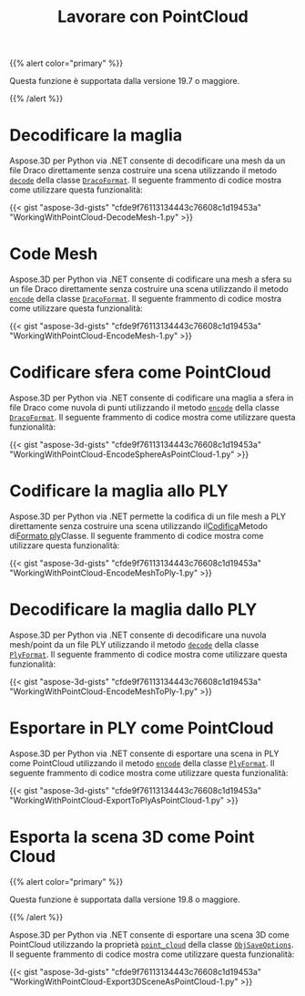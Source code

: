 ﻿---
title: Lavorare con PointCloud
type: docs
weight: 150
url: /it/python-net/working-with-pointcloud/
description: Aspose.3D per Python via .NET consente di decodificare una mesh da un file Draco direttamente senza costruire una scena utilizzando il metodo Decode della classe DracoFormat.
---
{{% alert color="primary" %}} 

Questa funzione è supportata dalla versione 19.7 o maggiore.

{{% /alert %}} 
# **Decodificare la maglia**
Aspose.3D per Python via .NET consente di decodificare una mesh da un file Draco direttamente senza costruire una scena utilizzando il metodo [`decode`](https://reference.aspose.com/python/3d/aspose.threed.formats.dracoformat/decode/methods/1) della classe [`DracoFormat`](https://reference.aspose.com/net/3d/aspose.threed.formats/dracoformat). Il seguente frammento di codice mostra come utilizzare questa funzionalità:



{{< gist "aspose-3d-gists" "cfde9f76113134443c76608c1d19453a" "WorkingWithPointCloud-DecodeMesh-1.py" >}}
# **Code Mesh**
Aspose.3D per Python via .NET consente di codificare una mesh a sfera su un file Draco direttamente senza costruire una scena utilizzando il metodo [`encode`](https://reference.aspose.com/python/3d/aspose.threed.formats.dracoformat/encode/methods/2) della classe [`DracoFormat`](https://reference.aspose.com/net/3d/aspose.threed.formats/dracoformat). Il seguente frammento di codice mostra come utilizzare questa funzionalità:



{{< gist "aspose-3d-gists" "cfde9f76113134443c76608c1d19453a" "WorkingWithPointCloud-EncodeMesh-1.py" >}}
# **Codificare sfera come PointCloud**
Aspose.3D per Python via .NET consente di codificare una maglia a sfera in file Draco come nuvola di punti utilizzando il metodo [`encode`](https://reference.aspose.com/python-net/3d/aspose.threed.formats.dracoformat/encode/methods/2) della classe [`DracoFormat`](https://reference.aspose.com/net/3d/aspose.threed.formats/dracoformat). Il seguente frammento di codice mostra come utilizzare questa funzionalità:



{{< gist "aspose-3d-gists" "cfde9f76113134443c76608c1d19453a" "WorkingWithPointCloud-EncodeSphereAsPointCloud-1.py" >}}
# **Codificare la maglia allo PLY**
Aspose.3D per Python via .NET permette la codifica di un file mesh a PLY direttamente senza costruire una scena utilizzando il[Codifica](https://reference.aspose.com/python-net/3d/aspose.threed.formats.plyformat/encode/methods/1)Metodo di[Formato ply](https://reference.aspose.com/net/3d/aspose.threed.formats/plyformat)Classe. Il seguente frammento di codice mostra come utilizzare questa funzionalità:



{{< gist "aspose-3d-gists" "cfde9f76113134443c76608c1d19453a" "WorkingWithPointCloud-EncodeMeshToPly-1.py" >}}
# **Decodificare la maglia dallo PLY**
Aspose.3D per Python via .NET consente di decodificare una nuvola mesh/point da un file PLY utilizzando il metodo [`decode`](https://reference.aspose.com/python-net/3d/aspose.threed.formats.plyformat/decode/methods/1) della classe [`PlyFormat`](https://reference.aspose.com/net/3d/aspose.threed.formats/plyformat). Il seguente frammento di codice mostra come utilizzare questa funzionalità:



{{< gist "aspose-3d-gists" "cfde9f76113134443c76608c1d19453a" "WorkingWithPointCloud-EncodeMeshToPly-1.py" >}}
# **Esportare in PLY come PointCloud**
Aspose.3D per Python via .NET consente di esportare una scena in PLY come PointCloud utilizzando il metodo [`encode`](https://reference.aspose.com/python-net/3d/aspose.threed.formats.plyformat/encode/methods/1) della classe [`PlyFormat`](https://reference.aspose.com/net/3d/aspose.threed.formats/plyformat). Il seguente frammento di codice mostra come utilizzare questa funzionalità:



{{< gist "aspose-3d-gists" "cfde9f76113134443c76608c1d19453a" "WorkingWithPointCloud-ExportToPlyAsPointCloud-1.py" >}}
# **Esporta la scena 3D come Point Cloud**
{{% alert color="primary" %}} 

Questa funzione è supportata dalla versione 19.8 o maggiore.

{{% /alert %}} 

Aspose.3D per Python via .NET consente di esportare una scena 3D come PointCloud utilizzando la proprietà [`point_cloud`](https://reference.aspose.com/python-net/3d/aspose.threed.formats/objsaveoptions/properties/pointcloud) della classe [`ObjSaveOptions`](https://reference.aspose.com/net/3d/aspose.threed.formats/objsaveoptions). Il seguente frammento di codice mostra come utilizzare questa funzionalità:

{{< gist "aspose-3d-gists" "cfde9f76113134443c76608c1d19453a" "WorkingWithPointCloud-Export3DSceneAsPointCloud-1.py" >}}
